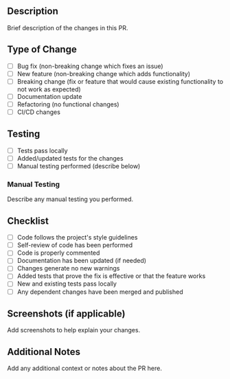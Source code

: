 ## Description

Brief description of the changes in this PR.

## Type of Change

- [ ] Bug fix (non-breaking change which fixes an issue)
- [ ] New feature (non-breaking change which adds functionality)
- [ ] Breaking change (fix or feature that would cause existing functionality to not work as expected)
- [ ] Documentation update
- [ ] Refactoring (no functional changes)
- [ ] CI/CD changes

## Testing

- [ ] Tests pass locally
- [ ] Added/updated tests for the changes
- [ ] Manual testing performed (describe below)

### Manual Testing
Describe any manual testing you performed.

## Checklist

- [ ] Code follows the project's style guidelines
- [ ] Self-review of code has been performed
- [ ] Code is properly commented
- [ ] Documentation has been updated (if needed)
- [ ] Changes generate no new warnings
- [ ] Added tests that prove the fix is effective or that the feature works
- [ ] New and existing tests pass locally
- [ ] Any dependent changes have been merged and published

## Screenshots (if applicable)

Add screenshots to help explain your changes.

## Additional Notes

Add any additional context or notes about the PR here.